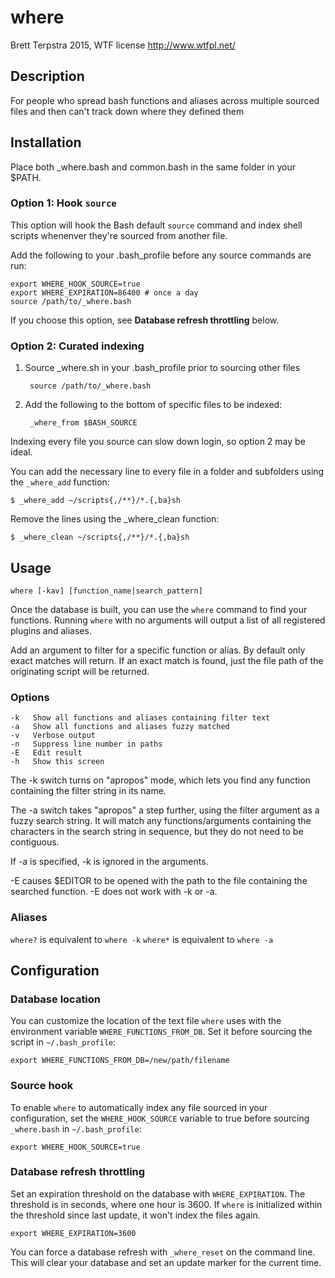 # where 

Brett Terpstra 2015, WTF license <http://www.wtfpl.net/>

## Description

For people who spread bash functions and aliases across multiple sourced
files and then can't track down where they defined them

## Installation

Place both _where.bash and common.bash in the same folder in your $PATH.

### Option 1: Hook `source`

This option will hook the Bash default `source` command and index shell scripts whenenver they're sourced from another file. 

Add the following to your .bash_profile before any source commands are run:

    export WHERE_HOOK_SOURCE=true
    export WHERE_EXPIRATION=86400 # once a day
    source /path/to/_where.bash

If you choose this option, see **Database refresh throttling** below.

### Option 2: Curated indexing

1. Source _where.sh in your .bash_profile prior to sourcing other files

        source /path/to/_where.bash

2. Add the following to the bottom of specific files to be indexed:

        _where_from $BASH_SOURCE

Indexing every file you source can slow down login, so option 2 may be ideal.

You can add the necessary line to every file in a folder and subfolders
using the `_where_add` function:

    $ _where_add ~/scripts{,/**}/*.{,ba}sh

Remove the lines using the _where_clean function:

    $ _where_clean ~/scripts{,/**}/*.{,ba}sh

## Usage

    where [-kav] [function_name|search_pattern]

Once the database is built, you can use the `where` command to find your
functions. Running `where` with no arguments will output a list of all
registered plugins and aliases.

Add an argument to filter for a specific function or alias. By default
only exact matches will return. If an exact match is found, just the
file path of the originating script will be returned.

### Options

    -k   Show all functions and aliases containing filter text
    -a   Show all functions and aliases fuzzy matched
    -v   Verbose output
    -n   Suppress line number in paths
    -E   Edit result
    -h   Show this screen

The -k switch turns on "apropos" mode, which lets you find any function
containing the filter string in its name.

The -a switch takes "apropos" a step further, using the filter argument
as a fuzzy search string. It will match any functions/arguments containing
the characters in the search string in sequence, but they do not need
to be contiguous.

If -a is specified, -k is ignored in the arguments.

-E causes $EDITOR to be opened with the path to the file containing
the searched function. -E does not work with -k or -a.

### Aliases

`where?` is equivalent to `where -k`
`where*` is equivalent to `where -a`

## Configuration

### Database location

You can customize the location of the text file `where` uses with the
environment variable `WHERE_FUNCTIONS_FROM_DB`. Set it before sourcing
the script in `~/.bash_profile`:

    export WHERE_FUNCTIONS_FROM_DB=/new/path/filename

### Source hook

To enable `where` to automatically index any file sourced in your
configuration, set the `WHERE_HOOK_SOURCE` variable to true before
sourcing `_where.bash` in `~/.bash_profile`:

    export WHERE_HOOK_SOURCE=true

### Database refresh throttling

Set an expiration threshold on the database with `WHERE_EXPIRATION`.
The threshold is in seconds, where one hour is 3600. If `where` is
initialized within the threshold since last update, it won't index
the files again.

    export WHERE_EXPIRATION=3600

You can force a database refresh with `_where_reset` on the command line. This will clear your database and set an update marker for the current time.
